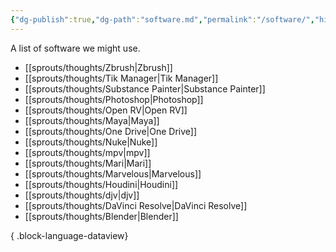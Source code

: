 ```yaml
---
{"dg-publish":true,"dg-path":"software.md","permalink":"/software/","hide":true}
---
```


A list of software we might use.
- [[sprouts/thoughts/Zbrush\|Zbrush]]
- [[sprouts/thoughts/Tik Manager\|Tik Manager]]
- [[sprouts/thoughts/Substance Painter\|Substance Painter]]
- [[sprouts/thoughts/Photoshop\|Photoshop]]
- [[sprouts/thoughts/Open RV\|Open RV]]
- [[sprouts/thoughts/Maya\|Maya]]
- [[sprouts/thoughts/One Drive\|One Drive]]
- [[sprouts/thoughts/Nuke\|Nuke]]
- [[sprouts/thoughts/mpv\|mpv]]
- [[sprouts/thoughts/Mari\|Mari]]
- [[sprouts/thoughts/Marvelous\|Marvelous]]
- [[sprouts/thoughts/Houdini\|Houdini]]
- [[sprouts/thoughts/djv\|djv]]
- [[sprouts/thoughts/DaVinci Resolve\|DaVinci Resolve]]
- [[sprouts/thoughts/Blender\|Blender]]

{ .block-language-dataview}
